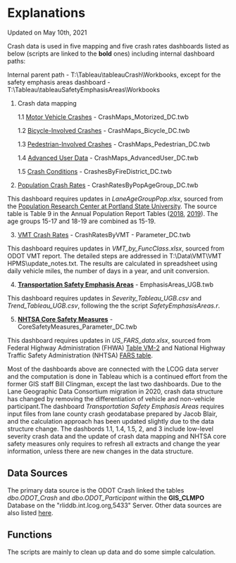 # Explanations
Updated on May 10th, 2021

Crash data is used in five mapping and five crash rates dashboards listed as below (scripts are linked to the **bold** ones) including internal dashboard paths:

Internal parent path - T:\Tableau\tableauCrash\Workbooks, except for the safety emphasis areas dashboard - T:\Tableau\tableauSafetyEmphasisAreas\Workbooks

1. Crash data mapping

      1.1 [Motor Vehicle Crashes](https://www.lcog.org/914/Motor-Vehicle-Crashes) - CrashMaps_Motorized_DC.twb

      1.2 [Bicycle-Involved Crashes](https://www.lcog.org/916/Bicycle-Involved-Crashes) - CrashMaps_Bicycle_DC.twb

      1.3 [Pedestrian-Involved Crashes](https://www.lcog.org/917/Pedestrian-Involved-Crashes) - CrashMaps_Pedestrian_DC.twb

      1.4 [Advanced User Data](https://www.lcog.org/913/Advanced-User-Data) - CrashMaps_AdvancedUser_DC.twb

      1.5 [Crash Conditions](https://www.lcog.org/938/Crash-Conditions) - CrashesByFireDistrict_DC.twb

2. [Population Crash Rates](https://www.lcog.org/891/Population-Crash-Rates) - CrashRatesByPopAgeGroup_DC.twb

This dashboard requires updates in *LaneAgeGroupPop.xlsx*, sourced from the [Population Research Center at Portland State University](https://www.pdx.edu/population-research/population-estimate-reports). The source table is Table 9 in the Annual Population Report Tables ([2018](https://drive.google.com/file/d/1M3ZpX3HwBPESVX0u-Q4hpI0F2yOPzmrc/view), [2019](https://drive.google.com/file/d/1Ul_4qRNTXAsZCEZbAnr4bzxO3Im6ohFd/view)). The age groups 15-17 and 18-19 are combined as 15-19. 

3. [VMT Crash Rates](https://www.lcog.org/892/VMT-Crash-Rates) - CrashRatesByVMT - Parameter_DC.twb

This dashboard requires updates in *VMT_by_FuncClass.xlsx*, sourced from ODOT VMT report. The detailed steps are addressed in T:\Data\VMT\VMT HPMS\update_notes.txt. The results are calculated in spreadsheet using daily vehicle miles, the number of days in a year, and unit conversion.

4. [**Transportation Safety Emphasis Areas**](https://www.lcog.org/912/Transportation-Safety-Emphasis-Areas) - EmphasisAreas_UGB.twb

This dashboard requires updates in *Severity_Tableau_UGB.csv* and *Trend_Tableau_UGB.csv*, following the the script *SafetyEmphasisAreas.r*.

5. [**NHTSA Core Safety Measures**](https://www.lcog.org/899/NHTSA-Core-Safety-Measures) - CoreSafetyMeasures_Parameter_DC.twb

This dashboard requires updates in *US_FARS_data.xlsx*, sourced from Federal Highway Administration (FHWA) [Table VM-2](https://www.fhwa.dot.gov/policyinformation/statistics/2019/vm2.cfm) and National Highway Traffic Safety Administration (NHTSA) [FARS table](https://www-fars.nhtsa.dot.gov/States/StatesCrashesAndAllVictims.aspx). 

Most of the dashboards above are connected with the LCOG data server and the computation is done in Tableau which is a continued effort from the former GIS staff Bill Clingman, except the last two dashboards. Due to the Lane Geographic Data Consortium migration in 2020, crash data structure has changed by removing the differentiation of vehicle and non-vehicle participant.The dashboard *Transportation Safety Emphasis Areas* requires input files from lane county crash geodatabase prepared by Jacob Blair, and the calculation approach has been updated slightly due to the data structure change. The dashbords 1.1, 1.4, 1.5, 2, and 3 include low-level severity crash data and the update of crash data mapping and NHTSA core safety measures only requires to refresh all extracts and change the year information, unless there are new changes in the data structure.

## Data Sources

The primary data source is the ODOT Crash linked the tables *dbo.ODOT_Crash* and *dbo.ODOT_Participant* within the **GIS_CLMPO** Database on the "rliddb.int.lcog.org,5433" Server. Other data sources are also listed [here](https://github.com/dongmeic/MPO_Data_Portal#crash-data).

## Functions

The scripts are mainly to clean up data and do some simple calculation.
